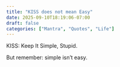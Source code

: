 ```yaml
---
title: "KISS does not mean Easy"
date: 2025-09-10T18:19:06-07:00
draft: false
categories: ["Mantra", "Quotes", "Life"]
---
```


KISS: Keep It Simple, Stupid.

But remember: simple isn’t easy.
